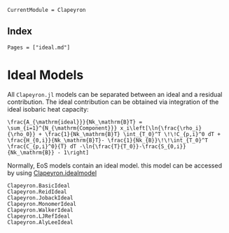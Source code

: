 ```@meta
CurrentModule = Clapeyron
```

## Index

```@index
Pages = ["ideal.md"]
```
# Ideal Models

All `Clapeyron.jl` models can be separated between an ideal and a residual contribution. The ideal contribution can be obtained via integration of the ideal isobaric heat capacity:

``\frac{A_{\mathrm{ideal}}}{Nk_\mathrm{B}T} = \sum_{i=1}^{N_{\mathrm{Component}}} x_i\left[\ln{\frac{\rho_i}{\rho_0}}
    + \frac{1}{Nk_\mathrm{B}T} \int_{T_0}^T \!\!C_{p,i}^0 dT + \frac{H_{0,i}}{Nk_\mathrm{B}T}- \frac{1}{Nk_{B}}\!\!\int_{T_0}^T \frac{C_{p,i}^0}{T} dT -\ln{\frac{T}{T_0}}-\frac{S_{0,i}}{Nk_\mathrm{B}} - 1\right]``


Normally, EoS models contain an ideal model. this model can be accessed by using [Clapeyron.idealmodel](@ref)

```@docs
Clapeyron.BasicIdeal
Clapeyron.ReidIdeal
Clapeyron.JobackIdeal
Clapeyron.MonomerIdeal
Clapeyron.WalkerIdeal
Clapeyron.LJRefIdeal
Clapeyron.AlyLeeIdeal
```
